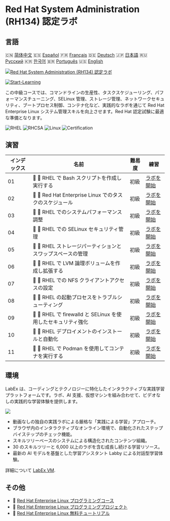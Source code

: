 # Red Hat System Administration (RH134) 認定ラボ

## 言語

🇨🇳 [简体中文](README_zh.md) 🇪🇸 [Español](README_es.md) 🇫🇷 [Français](README_fr.md) 🇩🇪 [Deutsch](README_de.md) 🇯🇵 [日本語](README_ja.md) 🇷🇺 [Русский](README_ru.md) 🇰🇷 [한국어](README_ko.md) 🇧🇷 [Português](README_pt.md) 🇺🇸 [English](README.md) 

[![Red Hat System Administration (RH134) 認定ラボ](https://cover-creator.labex.io/red-hat-system-administration-rh134-labs.png?lang=ja)](https://labex.io/ja/courses/red-hat-system-administration-rh134-labs)

[![Start-Learning](https://img.shields.io/badge/Start-Learning-whitesmoke?style=for-the-badge)](https://labex.io/ja/courses/red-hat-system-administration-rh134-labs)

この中級コースでは、コマンドラインの生産性、タスクスケジューリング、パフォーマンスチューニング、SELinux 管理、ストレージ管理、ネットワークセキュリティ、ブートプロセス制御、コンテナ化など、実践的なラボを通じて Red Hat Enterprise Linux システム管理スキルを向上させます。Red Hat 認定試験に最適な準備となります。

![RHEL](https://img.shields.io/badge/RHEL-whitesmoke?style=for-the-badge&logo=rhel)
![RHCSA](https://img.shields.io/badge/RHCSA-whitesmoke?style=for-the-badge&logo=rhcsa)
![Linux](https://img.shields.io/badge/Linux-whitesmoke?style=for-the-badge&logo=linux)
![Certification](https://img.shields.io/badge/Certification-whitesmoke?style=for-the-badge&logo=certification)


## 演習

|   インデックス | 名前                                                          | 難易度   | 練習                                                                                                                             |
|----------------|---------------------------------------------------------------|----------|----------------------------------------------------------------------------------------------------------------------------------|
|             01 | 📖 🔵 RHEL で Bash スクリプトを作成し実行する                 | 初級     | <a target='_blank' href='https://labex.io/ja/tutorials/rhel-create-and-execute-bash-scripts-in-rhel-588877'>ラボを開始</a>       |
|             02 | 📖 🔵 Red Hat Enterprise Linux でのタスクのスケジュール       | 初級     | <a target='_blank' href='https://labex.io/ja/tutorials/rhel-schedule-tasks-in-red-hat-enterprise-linux-588897'>ラボを開始</a>    |
|             03 | 📖 🔵 RHEL でのシステムパフォーマンス調整                     | 初級     | <a target='_blank' href='https://labex.io/ja/labs/rhel-tune-system-performance-in-rhel-588907'>ラボを開始</a>                    |
|             04 | 📖 🔵 RHEL での SELinux セキュリティ管理                      | 初級     | <a target='_blank' href='https://labex.io/ja/tutorials/rhel-manage-selinux-security-in-rhel-589233'>ラボを開始</a>               |
|             05 | 📖 🔵 RHEL ストレージパーティションとスワップスペースの管理   | 初級     | <a target='_blank' href='https://labex.io/ja/tutorials/rhel-manage-rhel-storage-partitions-and-swap-space-589241'>ラボを開始</a> |
|             06 | 📖 🔵 RHEL で LVM 論理ボリュームを作成し拡張する              | 初級     | <a target='_blank' href='https://labex.io/ja/tutorials/rhel-create-and-extend-lvm-logical-volumes-in-rhel-589245'>ラボを開始</a> |
|             07 | 📖 🔵 RHEL での NFS クライアントアクセスの設定                | 初級     | <a target='_blank' href='https://labex.io/ja/tutorials/rhel-configure-nfs-client-access-in-rhel-589252'>ラボを開始</a>           |
|             08 | 📖 🔵 RHEL の起動プロセスをトラブルシューティング             | 初級     | <a target='_blank' href='https://labex.io/ja/tutorials/rhel-troubleshoot-the-rhel-boot-process-589253'>ラボを開始</a>            |
|             09 | 📖 🔵 RHEL で firewalld と SELinux を使用したセキュリティ強化 | 初級     | <a target='_blank' href='https://labex.io/ja/tutorials/rhel-secure-with-firewalld-and-selinux-in-rhel-589259'>ラボを開始</a>     |
|             10 | 📖 🔵 RHEL デプロイメントのインストールと自動化               | 初級     | <a target='_blank' href='https://labex.io/ja/tutorials/rhel-install-and-automate-rhel-deployments-589257'>ラボを開始</a>         |
|             11 | 📖 🔵 RHEL で Podman を使用してコンテナを実行する             | 初級     | <a target='_blank' href='https://labex.io/ja/tutorials/rhel-run-containers-with-podman-on-rhel-589256'>ラボを開始</a>            |

## 環境

LabEx は、コーディングとテクノロジーに特化したインタラクティブな実践学習プラットフォームです。ラボ、AI 支援、仮想マシンを組み合わせて、ビデオなしの実践的な学習体験を提供します。

![](https://tutorial-screenshot.getvm.io/images/vm-1725247253.png)

- 動画なしの独自の実践ラボによる厳格な「実践による学習」アプローチ。
- ブラウザ内のインタラクティブなオンライン環境で、自動化されたステップバイステップのチェック機能。
- スキルツリーベースのシステムによる構造化されたコンテンツ組織。
- 30 のスキルツリーと 6,000 以上のラボを含む成長し続ける学習リソース。
- 最新の AI モデルを基盤とした学習アシスタント Labby による対話型学習体験。

詳細について [LabEx VM](https://support.labex.io/using-labex/virtual-machine).

## その他

- 🔗 [Red Hat Enterprise Linux プログラミングコース](https://github.com/labex-labs/awesome-programming-courses)
- 🔗 [Red Hat Enterprise Linux プログラミングプロジェクト](https://github.com/labex-labs/awesome-programming-projects)
- 🔗 [Red Hat Enterprise Linux 無料チュートリアル](https://github.com/labex-labs/rhel-free-tutorials)

